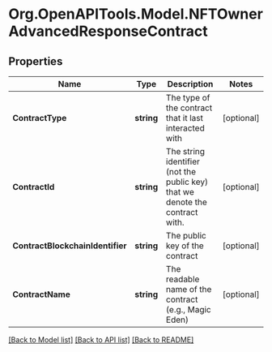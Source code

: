 
# Org.OpenAPITools.Model.NFTOwnerAdvancedResponseContract

## Properties

Name | Type | Description | Notes
------------ | ------------- | ------------- | -------------
**ContractType** | **string** | The type of the contract that it last interacted with | [optional] 
**ContractId** | **string** | The string identifier (not the public key) that we denote the contract with. | [optional] 
**ContractBlockchainIdentifier** | **string** | The public key of the contract | [optional] 
**ContractName** | **string** | The readable name of the contract (e.g., Magic Eden) | [optional] 

[[Back to Model list]](../README.md#documentation-for-models)
[[Back to API list]](../README.md#documentation-for-api-endpoints)
[[Back to README]](../README.md)

